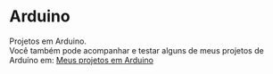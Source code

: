 # Arduino
 Projetos em Arduino.	
Você também pode acompanhar e testar alguns de meus projetos de Arduíno em:
[Meus projetos em Arduino](https://www.tinkercad.com/users/kRFxXD29x7W-pedro-ac97?category=circuits&sort=likes&view_mode=default)
